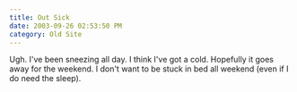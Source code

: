 ```yaml
---
title: Out Sick
date: 2003-09-26 02:53:50 PM
category: Old Site
---
```


Ugh. I've been sneezing all day. I think I've got a cold. Hopefully it goes away for the weekend. I don't want to be stuck in bed all weekend (even if I do need the sleep).
